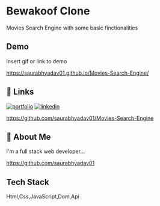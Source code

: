 
# Bewakoof Clone

Movies Search Engine with some basic finctionalities



## Demo

Insert gif or link to demo

https://saurabhyadav01.github.io/Movies-Search-Engine/
## 🔗 Links
[![portfolio](https://img.shields.io/badge/my_portfolio-000?style=for-the-badge&logo=ko-fi&logoColor=white)](https://sauraabh-portfolio.vercel.app/)
[![linkedin](https://img.shields.io/badge/linkedin-0A66C2?style=for-the-badge&logo=linkedin&logoColor=white)](https://www.linkedin.com/in/saurabh-yadav-7795731a2/)

https://github.com/saurabhyadav01/Movies-Search-Engine
## 🚀 About Me
I'm a full stack web  developer...

https://github.com/saurabhyadav01



## Tech Stack
Html,Css,JavaScript,Dom,Api

